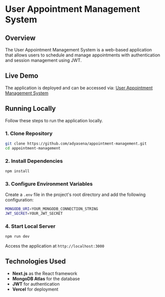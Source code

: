 # User Appointment Management System

## Overview
The User Appointment Management System is a web-based application that allows users to schedule and manage appointments with authentication and session management using JWT.

## Live Demo
The application is deployed and can be accessed via:
[User Appointment Management System](https://appointment-management-delta.vercel.app/)

## Running Locally
Follow these steps to run the application locally.

### 1. Clone Repository
```sh
git clone https://github.com/adyasena/appointment-management.git
cd appointment-management
```

### 2. Install Dependencies
```sh
npm install
```

### 3. Configure Environment Variables
Create a `.env` file in the project's root directory and add the following configuration:
```sh
MONGODB_URI=YOUR_MONGODB_CONNECTION_STRING
JWT_SECRET=YOUR_JWT_SECRET
```

### 4. Start Local Server
```sh
npm run dev
```
Access the application at `http://localhost:3000`

## Technologies Used
- **Next.js** as the React framework
- **MongoDB Atlas** for the database
- **JWT** for authentication
- **Vercel** for deployment

